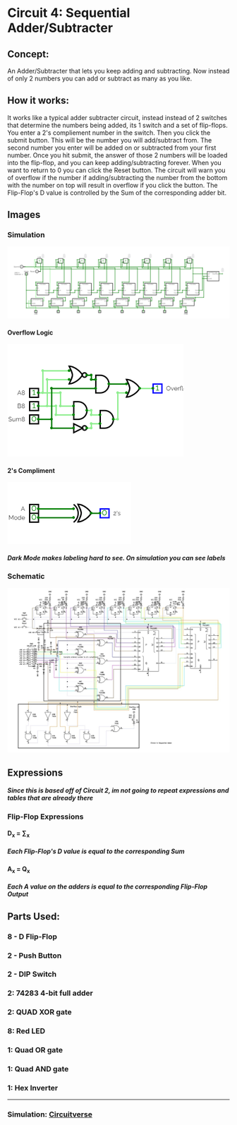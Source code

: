 # Circuit 4: Sequential Adder/Subtracter
## Concept:
An Adder/Subtracter that lets you keep adding and subtracting. Now instead of only 2 numbers you can add or subtract as many as you like.
## How it works:
It works like a typical adder subtracter circuit, instead instead of 2 switches that determine the numbers being added, its 1 switch and a set of flip-flops. You enter a 2's compliement number in the switch. Then you click the submit button. This will be the number you will add/subtract from. The second number you enter will be added on or subtracted from your first number. Once you hit submit, the answer of those 2 numbers will be loaded into the flip-flop, and you can keep adding/subtracting forever. When you want to return to 0 you can click the Reset button. The circuit will warn you of overflow if the number if adding/subtracting the number from the bottom with the number on top will result in overflow if you click the button. The Flip-Flop's D value is controlled by the Sum of the corresponding adder bit.

## Images
### Simulation
![Circuit 4 Simulation](Circuit_4_Simulation.png)
#### Overflow Logic
![Circuit 4 Simulation: Overflow](Overflow_Logic.png)
#### 2's Compliment
![Circuit 4 Simulation: 2's Compliment](2s_Compliment.png)
##### Dark Mode makes labeling hard to see. On simulation you can see labels

### Schematic
![Circuit 4 Schematic](Circuit_4_Schematic.jpg)

## Expressions
##### Since this is based off of Circuit 2, im not going to repeat expressions and tables that are already there
### Flip-Flop Expressions
#### D<sub>x</sub> = ∑<sub>x</sub>
##### Each Flip-Flop's D value is equal to the corresponding Sum

#### A<sub>x</sub> = Q<sub>x</sub>
##### Each A value on the adders is equal to the corresponding Flip-Flop Output

## Parts Used:
### 8 - D Flip-Flop
### 2 - Push Button
### 2 - DIP Switch
### 2: 74283 4-bit full adder
### 2: QUAD XOR gate
### 8: Red LED
### 1: Quad OR gate
### 1: Quad AND gate
### 1: Hex Inverter
***
### Simulation: [Circuitverse](https://circuitverse.org/users/266288/projects/sequential-adder-6b3885f1-8d23-4b58-8af6-ee33cb3daf25)
